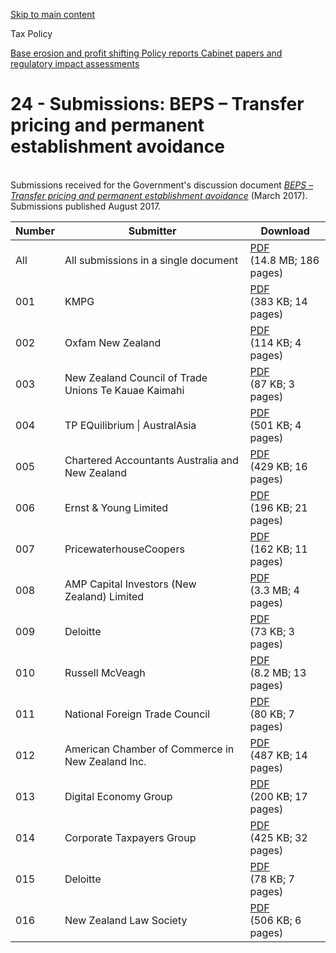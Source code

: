[Skip to main content](#main-content-tp)

Tax Policy

[Base erosion and profit shifting Policy reports Cabinet papers and regulatory impact assessments](/publications/2017/2017-other-beps "2017-other-beps")

24 - Submissions: BEPS – Transfer pricing and permanent establishment avoidance
===============================================================================

   
Submissions received for the Government's discussion document [_BEPS – Transfer pricing and permanent establishment avoidance_](/publications/2017/2017-dd-transfer-pricing-pe)
 (March 2017). Submissions published August 2017.

| Number | Submitter | Download |
| --- | --- | --- |
| All | All submissions in a single document | [PDF](/-/media/project/ir/tp/publications/2017/2017-other-beps/index-beps-documents/2017-other-beps-24-submissions-tp-pe-all-pdf.pdf?sc_lang=en&modified=20200910082601&hash=832E3720E410CFA6FFBA86095C486D54)<br> (14.8 MB; 186 pages) |
| 001 | KMPG | [PDF](/-/media/project/ir/tp/publications/2017/2017-other-beps/24-submissions-transfer-pricing/2017-other-beps-24-submissions-tp-pe-001-kpmg-pdf.pdf?sc_lang=en&modified=20200910082631&hash=86D12AD5C165BA285B25F2EFFCA56504)<br> (383 KB; 14 pages) |
| 002 | Oxfam New Zealand | [PDF](/-/media/project/ir/tp/publications/2017/2017-other-beps/24-submissions-transfer-pricing/2017-other-beps-24-submissions-tp-pe-002-oxfam-pdf.pdf?sc_lang=en&modified=20200910082632&hash=68CED54675B75C64383C4F88D4E26A07)<br> (114 KB; 4 pages) |
| 003 | New Zealand Council of Trade Unions Te Kauae Kaimahi | [PDF](/-/media/project/ir/tp/publications/2017/2017-other-beps/24-submissions-transfer-pricing/2017-other-beps-24-submissions-tp-pe-003-nzctu-pdf.pdf?sc_lang=en&modified=20200910082633&hash=C978AF20C754D842BD8FF8ADF3779998)<br> (87 KB; 3 pages) |
| 004 | TP EQuilibrium \| AustralAsia | [PDF](/-/media/project/ir/tp/publications/2017/2017-other-beps/24-submissions-transfer-pricing/2017-other-beps-24-submissions-tp-pe-004-tpeq-pdf.pdf?sc_lang=en&modified=20200910082635&hash=87424C6530B89ED9D195285F86369CCD)<br> (501 KB; 4 pages) |
| 005 | Chartered Accountants Australia and New Zealand | [PDF](/-/media/project/ir/tp/publications/2017/2017-other-beps/24-submissions-transfer-pricing/2017-other-beps-24-submissions-tp-pe-005-ca-anz-pdf.pdf?sc_lang=en&modified=20200910082636&hash=1FC7248139ED48F8CAEE0AE3CDF6D003)<br> (429 KB; 16 pages) |
| 006 | Ernst & Young Limited | [PDF](/-/media/project/ir/tp/publications/2017/2017-other-beps/24-submissions-transfer-pricing/2017-other-beps-24-submissions-tp-pe-006-ey-pdf.pdf?sc_lang=en&modified=20200910082638&hash=C7A9AF55CDE70F4087C8811DF0663CF4)<br> (196 KB; 21 pages) |
| 007 | PricewaterhouseCoopers | [PDF](/-/media/project/ir/tp/publications/2017/2017-other-beps/24-submissions-transfer-pricing/2017-other-beps-24-submissions-tp-pe-007-pwc-pdf.pdf?sc_lang=en&modified=20200910082639&hash=5195EEEDE8D16DED85CC20028F353E60)<br> (162 KB; 11 pages) |
| 008 | AMP Capital Investors (New Zealand) Limited | [PDF](/-/media/project/ir/tp/publications/2017/2017-other-beps/24-submissions-transfer-pricing/2017-other-beps-24-submissions-tp-pe-008-amp-capital-pdf.pdf?sc_lang=en&modified=20200910082644&hash=E7772890785D7FC6375A9BCF47B53EAB)<br> (3.3 MB; 4 pages) |
| 009 | Deloitte | [PDF](/-/media/project/ir/tp/publications/2017/2017-other-beps/24-submissions-transfer-pricing/2017-other-beps-24-submissions-tp-pe-009-deloitte-pdf.pdf?sc_lang=en&modified=20200910082646&hash=6152A8C3ADC813D7F970B7FB83C3ED01)<br> (73 KB; 3 pages) |
| 010 | Russell McVeagh | [PDF](/-/media/project/ir/tp/publications/2017/2017-other-beps/24-submissions-transfer-pricing/2017-other-beps-24-submissions-tp-pe-010-russell-mcveagh-pdf.pdf?sc_lang=en&modified=20200910082656&hash=32E3FBD04FC49BCD3CD4E6702DF0F2C2)<br> (8.2 MB; 13 pages) |
| 011 | National Foreign Trade Council | [PDF](/-/media/project/ir/tp/publications/2017/2017-other-beps/24-submissions-transfer-pricing/2017-other-beps-24-submissions-tp-pe-011-nftc-pdf.pdf?sc_lang=en&modified=20200910082657&hash=B6D257576A7FD2949C1B40CF3E026300)<br> (80 KB; 7 pages) |
| 012 | American Chamber of Commerce in New Zealand Inc. | [PDF](/-/media/project/ir/tp/publications/2017/2017-other-beps/24-submissions-transfer-pricing/2017-other-beps-24-submissions-tp-pe-012-amcham-pdf.pdf?sc_lang=en&modified=20200910082659&hash=E8D0924B9CA9B823EE39890FF7C07E3E)<br> (487 KB; 14 pages) |
| 013 | Digital Economy Group | [PDF](/-/media/project/ir/tp/publications/2017/2017-other-beps/24-submissions-transfer-pricing/2017-other-beps-24-submissions-tp-pe-013-deg-pdf.pdf?sc_lang=en&modified=20200910082700&hash=C0A6FE87A949CF575BB8C7018C6ED374)<br> (200 KB; 17 pages) |
| 014 | Corporate Taxpayers Group | [PDF](/-/media/project/ir/tp/publications/2017/2017-other-beps/24-submissions-transfer-pricing/2017-other-beps-24-submissions-tp-pe-014-ctg-pdf.pdf?sc_lang=en&modified=20200910082702&hash=D8EC1E9DBB813B68A0A3FAADD66E5AF9)<br> (425 KB; 32 pages) |
| 015 | Deloitte | [PDF](/-/media/project/ir/tp/publications/2017/2017-other-beps/24-submissions-transfer-pricing/2017-other-beps-24-submissions-tp-pe-015-deloitte-pdf.pdf?sc_lang=en&modified=20200910082704&hash=0797D4769B076DAB2DA4C48FBB67B23E)<br> (78 KB; 7 pages) |
| 016 | New Zealand Law Society | [PDF](/-/media/project/ir/tp/publications/2017/2017-other-beps/24-submissions-transfer-pricing/2017-other-beps-24-submissions-tp-pe-016-nzls-pdf.pdf?sc_lang=en&modified=20200910082706&hash=75E2C633B0B4D027F754A57554372D29)<br> (506 KB; 6 pages) |